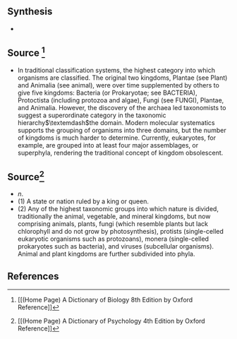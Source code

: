 ## Synthesis
- 
## Source [^1]
- In traditional classification systems, the highest category into which organisms are classified. The original two kingdoms, Plantae (see Plant) and Animalia (see animal), were over time supplemented by others to give five kingdoms: Bacteria (or Prokaryotae; see BACTERIA), Protoctista (including protozoa and algae), Fungi (see FUNGI), Plantae, and Animalia. However, the discovery of the archaea led taxonomists to suggest a superordinate category in the taxonomic hierarchy$\textemdash$the domain. Modern molecular systematics supports the grouping of organisms into three domains, but the number of kingdoms is much harder to determine. Currently, eukaryotes, for example, are grouped into at least four major assemblages, or superphyla, rendering the traditional concept of kingdom obsolescent.
## Source[^2]
- $n$. 
- (1) A state or nation ruled by a king or queen. 
- (2) Any of the highest taxonomic groups into which nature is divided, traditionally the animal, vegetable, and mineral kingdoms, but now comprising animals, plants, fungi (which resemble plants but lack chlorophyll and do not grow by photosynthesis), protists (single-celled eukaryotic organisms such as protozoans), monera (single-celled prokaryotes such as bacteria), and viruses (subcellular organisms). Animal and plant kingdoms are further subdivided into phyla.
## References

[^1]: [[(Home Page) A Dictionary of Biology 8th Edition by Oxford Reference]]
[^2]: [[(Home Page) A Dictionary of Psychology 4th Edition by Oxford Reference]]